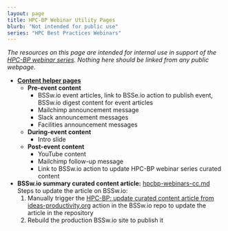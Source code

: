 ```yaml
---
layout: page
title: HPC-BP Webinar Utility Pages
blurb: "Not intended for public use"
series: "HPC Best Practices Webinars"
---
```


*The resources on this page are intended for internal use in support of the [HPC-BP webinar series](/resources/series/hpc-best-practices-webinars/).  Nothing here should be linked from any public webpage.*

- **[Content helper pages](hpcbp-helpers)** 
  - **Pre-event content**
    - BSSw.io event articles, link to BSSe.io action to publish event, BSSw.io digest content for event articles
    - Mailchimp announcement message
    - Slack announcement messages
    - Facilities announcement messages
  - **During-event content**
    - Intro slide
  - **Post-event content**
    - YouTube content
    - Mailchimp follow-up message
    - Link to BSSw.io action to update HPC-BP webinar series curated content
- **BSSw.io summary curated content article:** [hpcbp-webinars-cc.md](hpcbp-webinars-cc.md)<br>
    Steps to update the article on BSSw.io:
  1. Manually trigger the [HPC-BP: update curated content article from ideas-productivity.org](https://github.com/betterscientificsoftware/bssw.io/actions/workflows/hpcbp-cc-pr.yml) action in the BSSw.io repo to update the article in the repository
  2. Rebuild the production BSSw.io site to publish it
